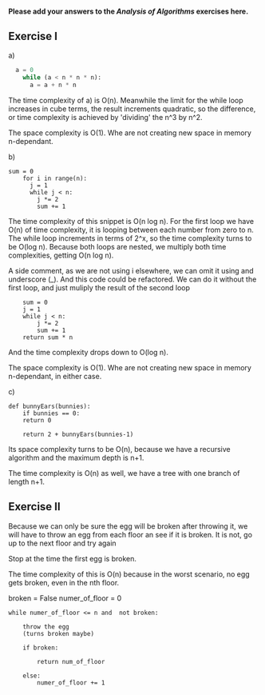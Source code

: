 #### Please add your answers to the ***Analysis of  Algorithms*** exercises here.

## Exercise I

a)
```python
  a = 0
    while (a < n * n * n):
      a = a + n * n
```

The time complexity of a) is O(n).
Meanwhile the limit for the while loop increases in cube 
terms, the result increments quadratic, so the difference, or
time complexity is achieved by 'dividing' the n^3 by n^2.

The space complexity is O(1). Whe are not creating new space in memory n-dependant. 


b)
```
sum = 0
    for i in range(n):
      j = 1
      while j < n:
        j *= 2
        sum += 1
```

The time complexity of this snippet is O(n log n).
For the first loop we have O(n) of time complexity, it is looping between each number from zero to n.
The while loop increments in terms of 2^x, so the time complexity turns to be O(log n). 
Because both loops are nested, we multiply both time complexities, getting O(n log n).

A side comment, as we are not using i elsewhere, we can omit it using and underscore (_). And this code could be refactored. We can do it without the first loop, and just muliply the result of the second loop

```
    sum = 0
    j = 1
    while j < n:
        j *= 2
        sum += 1
    return sum * n
```

And the time complexity drops down to O(log n).


The space complexity is O(1). Whe are not creating new space in memory n-dependant, in either case.

c)

```
def bunnyEars(bunnies):
    if bunnies == 0:
    return 0

    return 2 + bunnyEars(bunnies-1)
```

Its space complexity turns to be O(n), because we have a recursive algorithm and the maximum depth is n+1.

The time complexity is O(n) as well, we have a tree with one branch of length n+1.



## Exercise II


Because we can only be sure the egg will be broken after throwing it, we will have to throw an egg from each floor
an see if it is broken. It is not, go up to the next floor and try again

Stop at the time the first egg is broken.

The time complexity of this is O(n) because in the worst scenario, no egg gets broken, even in the nth floor.

broken = False
numer_of_floor = 0
```
while numer_of_floor <= n and  not broken:

    throw the egg
    (turns broken maybe)

    if broken:
        
        return num_of_floor
    
    else:
        numer_of_floor += 1
```
